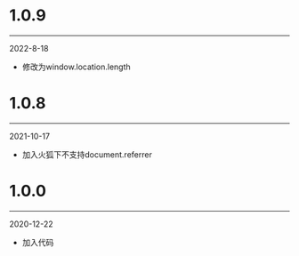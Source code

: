 # 1.0.9

***

2022-8-18

* 修改为window.location.length

# 1.0.8

***

2021-10-17

* 加入火狐下不支持document.referrer

# 1.0.0

***

2020-12-22

* 加入代码
